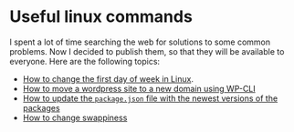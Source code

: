 # Useful linux commands
I spent a lot of time searching the web for solutions to some common problems. Now I decided to publish them, so that they will be available to everyone. Here are the following topics:

- [How to change the first day of week in Linux](https://github.com/bchavdarov/useful-linux/blob/main/change-first-day-of-week.md).
- [How to move a wordpress site to a new domain using WP-CLI](https://github.com/bchavdarov/useful-linux/blob/main/move-wordpress-wp-cli.md)
- [How to update the `package.json` file with the newest versions of the packages](https://github.com/bchavdarov/useful-linux/blob/main/update-package-json-file.md)
- [How to change swappiness](https://github.com/bchavdarov/useful-linux/blob/main/reduce-swappiness.md)